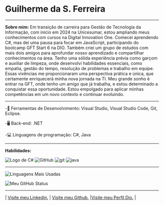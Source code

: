   # **Guilherme da S. Ferreira** 
  ----

**Sobre mim:** 
Em transição de carreira para Gestão de Tecnologia da Informação, com início em 2024 na Unicesumar, estou ampliando meus conhecimentos com cursos na Digital Innovation One. Comecei aprendendo C#, mas dei uma pausa para focar em JavaScript, participando do bootcamp GFT Start 6 na DIO. Também criei um grupo de estudos com mais dois amigos para aprofundar nosso aprendizado e compartilhar conhecimentos na área. Tenho uma sólida experiência prévia como garçom e auxiliar de limpeza, onde desenvolvi habilidades essenciais, como empatia, gestão do tempo, resolução de problemas e trabalho em equipe. Essas vivências me proporcionaram uma perspectiva prática e única, que certamente enriquecerá minha nova jornada na TI. Meu grande sonho é entrar na GFT, onde tenho um amigo que já trabalha, e estou determinado a conquistar essa oportunidade. Estou empolgado para aplicar minhas competências em um novo contexto e continuar evoluindo.

----
-🧰 Ferramentas de Desenvolvimento: Visual Studio, Visual Studio Code, Git, Eclipse.

-🖥️ Back-end: .NET

-💻 Linguagens de programação: C#, Java

----
**Habilidades:**

![Logo de C#](https://camo.githubusercontent.com/10c6b77a70235364549ae82cd8aab6adffdc0383bf89fe7c2db5edeece135c0c/68747470733a2f2f696d672e736869656c64732e696f2f62616467652f432532332d3044313131373f7374796c653d666f722d7468652d6261646765266c6f676f3d632d7368617270266c6f676f436f6c6f723d383233303835) ![GitHub](https://camo.githubusercontent.com/1fa931ba7dda50669da13b6b8203de1519063e46579df8376b1e0a2245b922a5/68747470733a2f2f696d672e736869656c64732e696f2f62616467652f4769744875622d3030303f7374796c653d666f722d7468652d6261646765266c6f676f3d676974687562266c6f676f436f6c6f723d333041334443) ![git](https://camo.githubusercontent.com/05eebaf07e7f64e9dddd7479bed2d0119f7bf35c740158978600f56da6d12a83/68747470733a2f2f696d672e736869656c64732e696f2f62616467652f4769742d3030303f7374796c653d666f722d7468652d6261646765266c6f676f3d676974266c6f676f436f6c6f723d453934443546) ![java](https://camo.githubusercontent.com/fff5d9d9027312540a36bc45124b2351fae6d172d51642a01b5345bc20261294/68747470733a2f2f696d672e736869656c64732e696f2f62616467652f4a6176612d3030303f7374796c653d666f722d7468652d6261646765266c6f676f3d6a617661266c6f676f436f6c6f723d333041334443)

----

![Linguagens Mais Usadas](https://github-readme-stats.vercel.app/api/top-langs/?username=GuilhermeFerreiraDeveloper&layout=compact&theme=radical)

![Meu GitHub Status](https://github-readme-stats.vercel.app/api?username=GuilhermeFerreiraDeveloper&show_icons=true&theme=radical)

----

| [Visite meu Linkedin.](https://www.linkedin.com/in/guilhermeferreiradev/) | [Visite meu Github.](https://github.com/GuilhermeFerreiraDeveloper/) |[Visite meu Perfil Dio.](https://web.dio.me/users/guilherme_silva019) |
